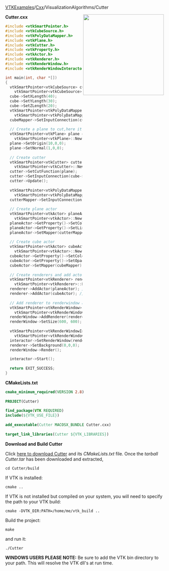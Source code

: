 [VTKExamples](/index/)/[Cxx](/Cxx)/VisualizationAlgorithms/Cutter

<img align="right" src="https://github.com/lorensen/VTKExamples/blob/gh-pages/Testing/Baseline/VisualizationAlgorithms/TestCutter.png?raw=true" width="256" />

**Cutter.cxx**
```c++
#include <vtkSmartPointer.h>
#include <vtkCubeSource.h>
#include <vtkPolyDataMapper.h>
#include <vtkPlane.h>
#include <vtkCutter.h>
#include <vtkProperty.h>
#include <vtkActor.h>
#include <vtkRenderer.h>
#include <vtkRenderWindow.h>
#include <vtkRenderWindowInteractor.h>

int main(int, char *[])
{ 
  vtkSmartPointer<vtkCubeSource> cube =
    vtkSmartPointer<vtkCubeSource>::New();
  cube->SetXLength(40);
  cube->SetYLength(30);
  cube->SetZLength(20);
  vtkSmartPointer<vtkPolyDataMapper> cubeMapper =
    vtkSmartPointer<vtkPolyDataMapper>::New();
  cubeMapper->SetInputConnection(cube->GetOutputPort());
  
  // Create a plane to cut,here it cuts in the XZ direction (xz normal=(1,0,0);XY =(0,0,1),YZ =(0,1,0)
  vtkSmartPointer<vtkPlane> plane =
    vtkSmartPointer<vtkPlane>::New();
  plane->SetOrigin(10,0,0);
  plane->SetNormal(1,0,0);
  
  // Create cutter
  vtkSmartPointer<vtkCutter> cutter =
    vtkSmartPointer<vtkCutter>::New();
  cutter->SetCutFunction(plane);
  cutter->SetInputConnection(cube->GetOutputPort());
  cutter->Update();
  
  vtkSmartPointer<vtkPolyDataMapper> cutterMapper =
    vtkSmartPointer<vtkPolyDataMapper>::New();
  cutterMapper->SetInputConnection( cutter->GetOutputPort());
  
  // Create plane actor
  vtkSmartPointer<vtkActor> planeActor =
    vtkSmartPointer<vtkActor>::New();
  planeActor->GetProperty()->SetColor(1.0,1,0);
  planeActor->GetProperty()->SetLineWidth(2);
  planeActor->SetMapper(cutterMapper);
  
  // Create cube actor
  vtkSmartPointer<vtkActor> cubeActor =
    vtkSmartPointer<vtkActor>::New();
  cubeActor->GetProperty()->SetColor(0.5,1,0.5);
  cubeActor->GetProperty()->SetOpacity(0.5);
  cubeActor->SetMapper(cubeMapper);
  
  // Create renderers and add actors of plane and cube
  vtkSmartPointer<vtkRenderer> renderer =
    vtkSmartPointer<vtkRenderer>::New();
  renderer->AddActor(planeActor); //display the rectangle resulting from the cut
  renderer->AddActor(cubeActor); //display the cube
  
  // Add renderer to renderwindow and render
  vtkSmartPointer<vtkRenderWindow> renderWindow =
    vtkSmartPointer<vtkRenderWindow>::New();
  renderWindow->AddRenderer(renderer);
  renderWindow->SetSize(600, 600);
  
  vtkSmartPointer<vtkRenderWindowInteractor> interactor =
    vtkSmartPointer<vtkRenderWindowInteractor>::New();
  interactor->SetRenderWindow(renderWindow);
  renderer->SetBackground(0,0,0);
  renderWindow->Render();

  interactor->Start();
  
  return EXIT_SUCCESS;
}
```
**CMakeLists.txt**
```cmake
cmake_minimum_required(VERSION 2.8)
 
PROJECT(Cutter)
 
find_package(VTK REQUIRED)
include(${VTK_USE_FILE})
 
add_executable(Cutter MACOSX_BUNDLE Cutter.cxx)
 
target_link_libraries(Cutter ${VTK_LIBRARIES})
```

**Download and Build Cutter**

Click [here to download Cutter](https://github.com/lorensen/VTKWikiExamplesTarballs/raw/master/Cutter.tar) and its *CMakeLists.txt* file.
Once the *tarball Cutter.tar* has been downloaded and extracted,
```
cd Cutter/build 
```
If VTK is installed:
```
cmake ..
```
If VTK is not installed but compiled on your system, you will need to specify the path to your VTK build:
```
cmake -DVTK_DIR:PATH=/home/me/vtk_build ..
```
Build the project:
```
make
```
and run it:
```
./Cutter
```
**WINDOWS USERS PLEASE NOTE:** Be sure to add the VTK bin directory to your path. This will resolve the VTK dll's at run time.

